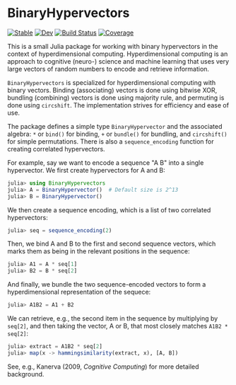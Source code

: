 # BinaryHypervectors

[![Stable](https://img.shields.io/badge/docs-stable-blue.svg)](https://smith-garrett.github.io/BinaryHypervectors.jl/stable/)
[![Dev](https://img.shields.io/badge/docs-dev-blue.svg)](https://smith-garrett.github.io/BinaryHypervectors.jl/dev/)
[![Build Status](https://github.com/smith-garrett/BinaryHypervectors.jl/actions/workflows/CI.yml/badge.svg?branch=main)](https://github.com/smith-garrett/BinaryHypervectors.jl/actions/workflows/CI.yml?query=branch%3Amain)
[![Coverage](https://codecov.io/gh/smith-garrett/BinaryHypervectors.jl/branch/main/graph/badge.svg)](https://codecov.io/gh/smith-garrett/BinaryHypervectors.jl)

This is a small Julia package for working with binary hypervectors in the context of hyperdimensional computing. Hyperdimensional computing is an approach to cognitive (neuro-) science and machine learning that uses very large vectors of random numbers to encode and retrieve information.

`BinaryHypervectors` is specialized for hyperdimensional computing with binary vectors. Binding (associating) vectors is done using bitwise XOR, bundling (combining) vectors is done using majority rule, and permuting is done using `circshift`. The implementation strives for efficiency and ease of use.

The package defines a simple type `BinaryHypervector` and the associated algebra: `*` or `bind()` for binding, `+` or `bundle()` for bundling, and `circshift()` for simple permutations. There is also a `sequence_encoding` function for creating correlated hypervectors.

For example, say we want to encode a sequence "A B" into a single hypervector. We first
create hypervectors for A and B:

```julia
julia> using BinaryHypervectors
julia> A = BinaryHypervector()  # Default size is 2^13
julia> B = BinaryHypervector()
```

We then create a sequence encoding, which is a list of two correlated hypervectors:

```julia
julia> seq = sequence_encoding(2)
```

Then, we bind A and B to the first and second sequence vectors, which marks them as being in
the relevant positions in the sequence:

```julia
julia> A1 = A * seq[1]
julia> B2 = B * seq[2]
```

And finally, we bundle the two sequence-encoded vectors to form a hyperdimensional
representation of the sequece:

```julia
julia> A1B2 = A1 + B2
```

We can retrieve, e.g., the second item in the sequence by multiplying by `seq[2]`, and then
taking the vector, A or B, that most closely matches `A1B2 * seq[2]`:

```julia
julia> extract = A1B2 * seq[2]
julia> map(x -> hammingsimilarity(extract, x), [A, B])
```

See, e.g., Kanerva (2009, *Cognitive Computing*) for more detailed background.

